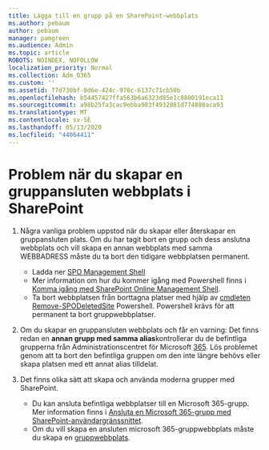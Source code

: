 ```yaml
---
title: Lägga till en grupp på en SharePoint-webbplats
ms.author: pebaum
author: pebaum
manager: pamgreen
ms.audience: Admin
ms.topic: article
ROBOTS: NOINDEX, NOFOLLOW
localization_priority: Normal
ms.collection: Adm_O365
ms.custom: ''
ms.assetid: f7d730bf-0d6e-424c-970c-6137c71cb50b
ms.openlocfilehash: b54457427ffa563b6a6323d85e1c8800191eca11
ms.sourcegitcommit: a98b25fa3cac9ebba983f4932881d774880aca93
ms.translationtype: MT
ms.contentlocale: sv-SE
ms.lasthandoff: 05/13/2020
ms.locfileid: "44064411"
---
```

# <a name="issues-when-creating-a-group-connected-site-in-sharepoint"></a>Problem när du skapar en gruppansluten webbplats i SharePoint

1. Några vanliga problem uppstod när du skapar eller återskapar en gruppansluten plats.
Om du har tagit bort en grupp och dess anslutna webbplats och vill skapa en annan webbplats med samma WEBBADRESS måste du ta bort den tidigare webbplatsen permanent.

   - Ladda ner [SPO Management Shell](https://support.office.com/article/introduction-to-the-sharepoint-online-management-shell-c16941c3-19b4-4710-8056-34c034493429)
   - Mer information om hur du kommer igång med Powershell finns i [Komma igång med SharePoint Online Management Shell](https://docs.microsoft.com/powershell/module/sharepoint-online/remove-sposite).
   - Ta bort webbplatsen från borttagna platser med hjälp av [cmdleten Remove-SPODeletedSite](https://docs.microsoft.com/powershell/module/sharepoint-online/remove-sposite?view=sharepoint-ps) Powershell. Powershell krävs för att permanent ta bort gruppwebbplatser.

1. Om du skapar en gruppansluten webbplats och får en varning: Det finns redan en **annan grupp med samma alias**kontrollerar du de befintliga grupperna från Administrationscentret för Microsoft [365](https://admin.microsoft.com/AdminPortal/Home#/groups). Lös problemet genom att ta bort den befintliga gruppen om den inte längre behövs eller skapa platsen med ett annat alias tilldelat.

1. Det finns olika sätt att skapa och använda moderna grupper med SharePoint.

   - Du kan ansluta befintliga webbplatser till en Microsoft 365-grupp. Mer information finns i [Ansluta en Microsoft 365-grupp med SharePoint-användargränssnittet](https://docs.microsoft.com/sharepoint/dev/transform/modernize-connect-to-office365-group#connect-an-office-365-group-using-the-sharepoint-user-interface).
   - Om du vill skapa en ansluten microsoft 365-gruppwebbplats måste du skapa en [gruppwebbplats](https://admin.microsoft.com/sharepoint).
